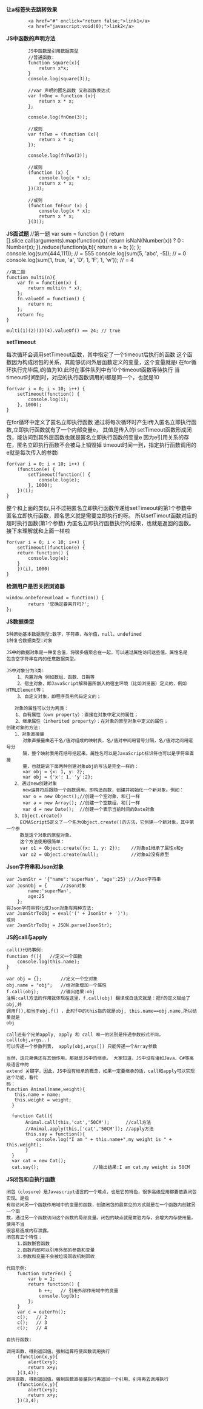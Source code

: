 **让a标签失去跳转效果**

		    <a href="#" onclick="return false;">link1</a>
		    <a href="javascript:void(0);">link2</a>

**JS中函数的声明方法**

		    JS中函数是引用数据类型
		    //普通函数:
		    function square(x){
		   		return x*x;
		    }
		    console.log(square(3));
		    
		    //var 声明的匿名函数 又称函数表达式
		    var fnOne = function (x){
		    	return x * x;
		    };
		    
		    console.log(fnOne(3));
		
		    //或则
		    var fnTwo = (function (x){
		    	return x * x;
		    });
		    
		    console.log(fnTwo(3));
		    
		    //或则
		    (function (x) {
		    	console.log(x * x);
		    	return x * x;
		    })(3);
		    
		    //或则
		    (function fnFour (x) {
		    	console.log(x * x);
		    	return x * x;
		    }(3));


**JS面试题**
	//第一题
    var sum = function () {
    	return [].slice.call(arguments).map(function(x){
    				return isNaN(Number(x)) ? 0 : Number(x);
    			}).reduce(function(a,b){
    				return a + b;
    			});
  		  };
    console.log(sum(444,111));							  // = 555
    console.log(sum(5, 'abc', -5));  					  // = 0
    console.log(sum(1, true, 'a', 'D', 1, 'F', 1, 'w'));  // = 4
	
	//第二题
	function multi(n){
		var fn = function(x) {
			return multi(n * x);
		};
		fn.valueOf = function() {
			return n;
		};
		return fn;
	}
	
	multi(1)(2)(3)(4).valueOf() == 24; // true

**setTimeout**

每次循环会调用setTimeout函数，其中指定了一个timeout后执行的函数
这个函数因为构成闭包的关系，其能够访问外层函数定义的变量，这个变量就是i
在for循环执行完毕后,i的值为10.此时在事件队列中有10个timeout函数等待执行
当timeout时间到时，对应的执行函数调用的i都是同一个，也就是10

    for(var i = 0; i < 10; i++) {
	    setTimeout(function() {
	    	console.log(i);  
	    }, 1000);
    }

在for循环中定义了匿名立即执行函数
通过将每次循环时产生i传入匿名立即执行函数,立即执行函数就有了一个内部变量e，
其值是传入的i
setTimeout函数形成闭包，能访问到其外层函数也就是匿名立即执行函数的变量e
因为e引用关系的存在，匿名立即执行函数不会被马上销毁掉
timeout时间一到，指定执行函数调用的e就是每次传入的参数i

    for(var i = 0; i < 10; i++) {
	    (function(e) {
		    setTimeout(function() {
		    	console.log(e);  
	    	}, 1000);
	    })(i);
    }


整个和上面的类似,只不过把匿名立即执行函数传递给setTimeout的第1个参数中
匿名立即执行函数，顾名思义就是需要立即执行的呀。
所以setTimout函数对应的超时执行函数(第1个参数)
为匿名立即执行函数执行的结果，也就是返回的函数。
接下来理解就和上面一样啦

    for(var i = 0; i < 10; i++) {
	    setTimeout((function(e) {
	    return function() {
	    	console.log(e);
	    }
	    })(i), 1000)
    }


**检测用户是否关闭浏览器**

    window.onbeforeunload = function() {
			return '您确定要离开吗?';
	};

**JS数据类型**

	5种原始基本数据类型:数字，字符串，布尔值，null，undefined
	1种复合数据类型:对象

    JS中的数据对象是一种复合值，将很多值聚合在一起，可以通过属性访问这些值。属性名是
	包含空字符串在内的任意数据类型。

    JS中对象分为3类:
    	1、内置对角 例如数组、函数、日期等
		2、宿主对象，即JavaScript解释器所嵌入的宿主环境（比如浏览器）定义的，例如HTMLElement等；
		3、自定义对象，即程序员用代码定义的；

	   对象的属性可以分为两类：
    　　1、自有属性（own property）：直接在对象中定义的属性；
    　　2、继承属性（inherited property）：在对象的原型对象中定义的属性；
    创建对象的方法:
       1、对象直接量
		  对象直接量由若干名/值对组成的映射表，名/值对中间用冒号分隔，名/值对之间用逗号分
		  隔，整个映射表用花括号括起来。属性名可以是JavaScript标识符也可以是字符串直接
		  量，也就是说下面两种创建对象obj的写法是完全一样的：
		  var obj = {x: 1, y: 2};
		  var obj = {'x': 1, 'y':2};
	   2、通过new创建对象
    	  new运算符后跟随一个函数调用，即构造函数，创建并初始化一个新对象。例如：
	      var o = new Object();//创建一个空对象，和{}一样
	      var a = new Array(); //创建一个空数组，和[]一样
	      var d = new Date();  //创建一个表示当前时间的Date对象
	   3、Object.create()
	     ECMAScript5定义了一个名为Object.create()的方法，它创建一个新对象，其中第一个参
		 数是这个对象的原型对象。
		 这个方法使用很简单：
		 var o1 = Object.create({x: 1, y: 2});    //对象o1继承了属性x和y
		 var o2 = Object.create(null);    		  //对象o2没有原型
**Json字符串和Json对象**

    var JsonStr = '{"name":'superMan', "age":25}';//Json字符串
    var JosnObj = {		//Json对象
    		name:'superMan',
    		age:25
    	};
    将Json字符串转化成Json对象有两种方法:
    var JsonStrToObj = eval('(' + JsonStr + ')');
    或则
    var JsonStrToObj = JSON.parse(JsonStr);

**JS的call与apply**
	
	call()代码事例:
	function f(){	//定义一个函数
		console.log(this.name);
	}
	
	var obj = {};		//定义一个空对象
	obj.name = "obj";	//给对象增加一个属性
	f.call(obj); 		//输出结果:obj
	注解:call方法的作用就体现在这里，f.call(obj) 翻译成白话文就是：把f的定义赋给了obj,并
	调用f(),相当于obj.f() ，此时f中的this指的就是obj, this.name==obj.name,所以结果就是
	obj

	call还有个兄弟apply, apply 和 call 唯一的区别是传递参数形式不同，call(obj,args..)
    可以传递一个参数列表， apply(obj,args[]) 只能传递一个Array参数
	
	当然，这兄弟俩还有其他作用，那就是JS中的继承。 大家知道，JS中没有诸如Java、C#等高级语言中的
	extend 关键字，因此，JS中没有继承的概念，如果一定要继承的话，call和apply可以实现这个功能，看代
	码：
	function Animal(name,weight){
       this.name = name;
       this.weight = weight;
	  }
	
	  function Cat(){
	       Animal.call(this,'cat','50CM'); 		//call方法
	       //Animal.apply(this,['cat','50CM']); //apply方法
	       this.say = function(){
	           console.log("I am " + this.name+",my weight is " + this.weight);
	       }
	  }
	  var cat = new Cat();
	  cat.say();					//输出结果:I am cat,my weight is 50CM

**JS闭包和自执行函数**

	闭包（closure）是Javascript语言的一个难点，也是它的特色，很多高级应用都要依靠闭包实现。是指
	有权访问另一个函数作用域中的变量的函数，创建闭包的最常见的方式就是在一个函数内创建另一个函
	数，通过另一个函数访问这个函数的局部变量。闭包的缺点就是常驻内存，会增大内存使用量，使用不当
	很容易造成内存泄露。
	闭包有三个特性：
		1.函数嵌套函数
		2.函数内部可以引用外部的参数和变量
		3.参数和变量不会被垃圾回收机制回收

	代码示例:
		function outerFn() {
		    var b = 1;
		    return function() {
		        b ++;   // 引用外部作用域中的变量
		        console.log(b);
		    };
		}
		var c = outerFn();
		c();   // 2
		c();   // 3
		c();   // 4

	自执行函数:
	
	调用函数，得到返回值。强制运算符使函数调用执行
		(function(x,y){
		    alert(x+y);
		    return x+y;
		}(3,4));
	调用函数，得到返回值。强制函数直接量执行再返回一个引用，引用再去调用执行
		(function(x,y){
		    alert(x+y);
		    return x+y;
		})(3,4);